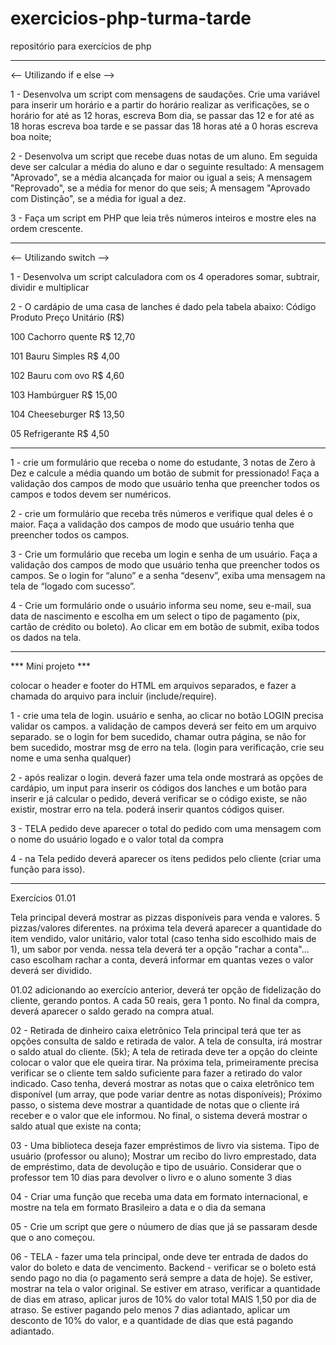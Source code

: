 # exercicios-php-turma-tarde
repositório para exercícios de php

---------------------------------------
<-- Utilizando if e else -->

1 - Desenvolva um script com mensagens de saudações. Crie uma variável para inserir um horário e a partir do horário realizar as verificações, se o horário for até as 12 horas, escreva Bom dia, se passar das 12 e for até as 18 horas escreva boa tarde e se passar das 18 horas até a 0 horas escreva boa noite;

2 - Desenvolva um script que recebe duas notas de um aluno. Em seguida deve ser calcular a média do aluno e dar o seguinte resultado:
A mensagem "Aprovado", se a média alcançada for maior ou igual a seis;
A mensagem "Reprovado", se a média for menor do que seis;
A mensagem "Aprovado com Distinção", se a média for igual a dez.

3 - Faça um script em PHP que leia três números inteiros e mostre eles na ordem crescente.

---------------------------------------

<-- Utilizando switch -->

1 - Desenvolva um script calculadora com os 4 operadores somar, subtrair, dividir e multiplicar

2 - O cardápio de uma casa de lanches é dado pela tabela abaixo:
Código Produto Preço Unitário (R$)

100 Cachorro quente R$ 12,70

101 Bauru Simples R$ 4,00

102 Bauru com ovo R$ 4,60

103 Hambúrguer R$ 15,00

104 Cheeseburger R$ 13,50

05 Refrigerante R$ 4,50

---------------------------------------

1 - crie um formulário que receba o nome do estudante, 3 notas de Zero à Dez e calcule a média quando um botão de submit for pressionado! Faça a validação dos campos de modo que usuário tenha que preencher todos os campos e todos devem ser numéricos.

2 - crie um formulário que receba três números e verifique qual deles é o maior. Faça a validação dos campos de modo que usuário tenha que preencher todos os campos.

3 - Crie um formulário que receba um login e senha de um usuário. Faça a validação dos campos de modo que usuário tenha que preencher todos os campos. Se o login for “aluno” e a senha “desenv”, exiba uma mensagem na tela de “logado com sucesso”.

4 - Crie um formulário onde o usuário informa seu nome, seu e-mail, sua data de nascimento e escolha em um select o tipo de pagamento (pix, cartão de crédito ou boleto). Ao clicar em em botão de submit, exiba todos os dados na tela.

---------------------------------------
*** Mini projeto ***

colocar o header e footer do HTML em arquivos separados, e fazer a chamada do arquivo para incluir (include/require).

1 - crie uma tela de login. usuário e senha, ao clicar no botão LOGIN precisa validar os campos. a validação de campos deverá ser feito em um arquivo separado.
se o login for bem sucedido, chamar outra página, se não for bem sucedido, mostrar msg de erro na tela. (login para verificação, crie seu nome e uma senha qualquer)

2 - após realizar o login.
deverá fazer uma tela onde mostrará as opções de cardápio, um input para inserir os códigos dos lanches e um botão para inserir e já calcular o pedido, deverá verificar se o código existe, se não existir, mostrar erro na tela. poderá inserir quantos códigos quiser.

3 - TELA pedido deve aparecer o total do pedido com uma mensagem com o nome do usuário logado e o valor total da compra

4 - na Tela pedido deverá aparecer os itens pedidos pelo cliente (criar uma função para isso).

--------------------------------------
Exercícios
01.01

Tela principal deverá mostrar as pizzas disponíveis para venda e valores. 5 pizzas/valores diferentes. 
na próxima tela deverá aparecer a quantidade do item vendido, valor unitário, valor total (caso tenha sido escolhido mais de 1), um sabor por venda.
nessa tela deverá ter a opção "rachar a conta"... caso escolham rachar a conta, deverá informar em quantas vezes o valor deverá ser dividido.

01.02 
adicionando ao exercício anterior, deverá ter opção de fidelização do cliente, gerando pontos. A cada 50 reais, gera 1 ponto.
No final da compra, deverá aparecer o saldo gerado na compra atual.

02 - Retirada de dinheiro caixa eletrônico
Tela principal terá que ter as opções consulta de saldo e retirada de valor.
A tela de consulta, irá mostrar o saldo atual do cliente. (5k);
A tela de retirada deve ter a opção do cleinte colocar o valor que ele queira tirar. Na próxima tela, primeiramente precisa verificar se o cliente tem saldo suficiente para fazer a retirado do valor indicado. Caso tenha, deverá mostrar as notas que o caixa eletrônico tem disponível (um array, que pode variar dentre as notas disponíveis);
Próximo passo, o sistema deve mostrar a quantidade de notas que o cliente irá receber e o valor que ele informou.
No final, o sistema deverá mostrar o saldo atual que existe na conta;

03 - Uma biblioteca deseja fazer empréstimos de livro via sistema. Tipo de usuário (professor ou aluno); Mostrar um recibo do livro emprestado, data de empréstimo, data de devolução e tipo de usuário. Considerar que o professor tem 10 dias para devolver o livro e o aluno somente 3 dias

04 - Criar uma função que receba uma data em formato internacional, e mostre na tela em formato Brasileiro a data e o dia da semana

05 - Crie um script que gere o núumero de dias que já se passaram desde que o ano
começou.

06 - TELA - fazer uma tela principal, onde deve ter entrada de dados do valor do boleto e data de vencimento.
Backend - verificar se o boleto está sendo pago no dia (o pagamento será sempre a data de hoje). Se estiver, mostrar na tela o valor original.
Se estiver em atraso, verificar a quantidade de dias em atraso, aplicar juros de 10% do valor total MAIS 1,50 por dia de atraso.
Se estiver pagando pelo menos 7 dias adiantado, aplicar um desconto de 10% do valor, e a quantidade de dias que está pagando adiantado.


